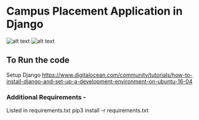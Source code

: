 # Campus Placement Application in Django<br/>
![alt text](https://github.com/prakharepo/campus_placement_app/blob/master/webapp2.png)
![alt text](https://github.com/prakharepo/campus_placement_app/blob/master/webapp.png)

## To Run the code
Setup Django https://www.digitalocean.com/community/tutorials/how-to-install-django-and-set-up-a-development-environment-on-ubuntu-16-04
### Additional Requirements -
Listed in requirements.txt
pip3 install -r requirements.txt

